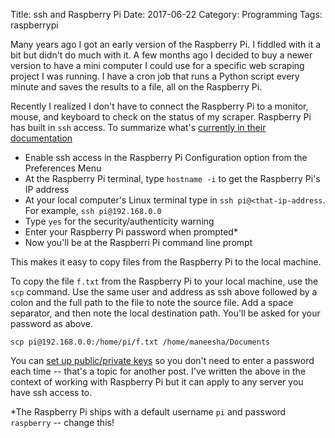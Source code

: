 Title: ssh and Raspberry Pi
Date: 2017-06-22
Category: Programming
Tags: raspberrypi

Many years ago I got an early version of the Raspberry Pi.  I fiddled with it a bit but didn't do much with it.  A few months ago I decided to buy a newer version to have a mini computer I could use for a specific web scraping project I was running.  I have a cron job that runs a Python script every minute and saves the results to a file, all on the Raspberry Pi.

Recently I realized I don't have to connect the Raspberry Pi to a monitor, mouse, and keyboard to check on the status of my scraper.  Raspberry Pi has built in `ssh` access.  To summarize what's [currently in their documentation](https://www.raspberrypi.org/documentation/remote-access/ssh/)

* Enable ssh access in the Raspberry Pi Configuration option from the Preferences Menu
* At the Raspberry Pi terminal, type `hostname -i` to get the Raspberry Pi's IP address
* At your local computer's Linux terminal type in `ssh pi@<that-ip-address`.  For example, `ssh pi@192.168.0.0`
* Type `yes` for the security/authenticity warning
* Enter your Raspberry Pi password when prompted*
* Now you'll be at the Raspberri Pi command line prompt

This makes it easy to copy files from the Raspberry Pi to the local machine.

To copy the file `f.txt` from the Raspberry Pi to your local machine, use the `scp` command.  Use the same user and address as ssh above followed by a colon and the full path to the file to note the source file. Add a space separator, and then note the local destination path. You'll be asked for your password as above.

```
scp pi@192.168.0.0:/home/pi/f.txt /home/maneesha/Documents

```

You can [set up public/private keys](https://help.ubuntu.com/community/SSH/OpenSSH/Keys) so you don't need to enter a password each time -- that's a topic for another post. I've written the above in the context of working with Raspberry Pi but it can apply to any server you have ssh access to.

*The Raspberry Pi ships with a default username `pi` and password `raspberry` -- change this!
